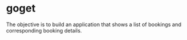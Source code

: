 # goget
The objective is to build an application that shows a list of bookings and corresponding booking details.
